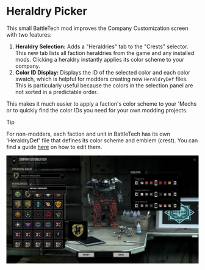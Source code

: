 # Heraldry Picker

This small BattleTech mod improves the Company Customization screen with two features:

1. **Heraldry Selection:** Adds a "Heraldries" tab to the "Crests" selector. This new tab lists all faction heraldries from the game and any installed mods. Clicking a heraldry instantly applies its color scheme to your company.
2. **Color ID Display:** Displays the ID of the selected color and each color swatch, which is helpful for modders creating new `HeraldryDef` files. This is particularly useful because the colors in the selection panel are not sorted in a predictable order.

This makes it much easier to apply a faction's color scheme to your 'Mechs or to quickly find the color IDs you need for your own modding projects.

> [!TIP]
> For non-modders, each faction and unit in BattleTech has its own 'HeraldryDef' file that defines its color scheme and emblem (crest). You can find a guide [here](https://steamcommunity.com/sharedfiles/filedetails/?l=german&id=2638707115) on how to edit them.

![Heraldry Picker Screenshot](heraldry.png)
